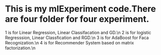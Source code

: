 #  This is my mlExperiment code.There are four folder for four experiment.
1 is for Linear Regression, Linear Classifacation and GD.\n
2 is for logistic Regresssion, Linear Classfication and RGD.\n
3 is for AdaBoost for Faca Recognization.\n
4 is for Recommender System based on matrix factorization.\n
